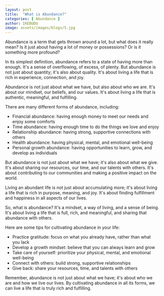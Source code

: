 ```yaml
---
layout: post
title:  "What is Abundance?"
categories: [ Abundance ]
author: IKEBUDU
image: assets/images/blogs/5.jpg
---
```


Abundance is a term that gets thrown around a lot, but what does it really mean? Is it just about having a lot of money or possessions? Or is it something more profound?

In its simplest definition, abundance refers to a state of having more than enough. It's a sense of overflowing, of excess, of plenty. But abundance is not just about quantity; it's also about quality. It's about living a life that is rich in experience, connection, and joy.

Abundance is not just about what we have, but also about who we are. It's about our mindset, our beliefs, and our values. It's about living a life that is authentic, meaningful, and fulfilling.

There are many different forms of abundance, including:

- Financial abundance: having enough money to meet our needs and enjoy some comforts
- Time abundance: having enough time to do the things we love and enjoy
- Relationship abundance: having strong, supportive connections with others
- Health abundance: having physical, mental, and emotional well-being
- Personal growth abundance: having opportunities to learn, grow, and develop as individuals

But abundance is not just about what we have; it's also about what we give. It's about sharing our resources, our time, and our talents with others. It's about contributing to our communities and making a positive impact on the world.

Living an abundant life is not just about accumulating more; it's about living a life that is rich in purpose, meaning, and joy. It's about finding fulfillment and happiness in all aspects of our lives.

So, what is abundance? It's a mindset, a way of living, and a sense of being. It's about living a life that is full, rich, and meaningful, and sharing that abundance with others.

Here are some tips for cultivating abundance in your life:

- Practice gratitude: focus on what you already have, rather than what you lack
- Develop a growth mindset: believe that you can always learn and grow
- Take care of yourself: prioritize your physical, mental, and emotional well-being
- Connect with others: build strong, supportive relationships
- Give back: share your resources, time, and talents with others

Remember, abundance is not just about what we have; it's about who we are and how we live our lives. By cultivating abundance in all its forms, we can live a life that is truly rich and fulfilling.